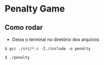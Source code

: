 # Penalty Game

## Como rodar
- Deixa o terminal no diretório dos arquivos

```
$ gcc ./src/*.c -I./include -o penalty
```
```
$ ./penalty
```